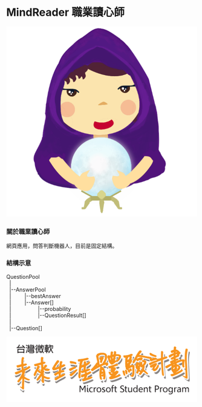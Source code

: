 # MindReader 職業讀心師
![Alt text](/img/startMagic.png)
### 關於職業讀心師
網頁應用，問答判斷機器人，目前是固定結構。<br>
### 結構示意
QuestionPool <br>
&nbsp;&nbsp;|<br>
&nbsp;&nbsp;|--AnswerPool<br>
&nbsp;&nbsp;|&nbsp;&nbsp;&nbsp;&nbsp;&nbsp;&nbsp;&nbsp;&nbsp;&nbsp;|--bestAnswer<br>
&nbsp;&nbsp;|&nbsp;&nbsp;&nbsp;&nbsp;&nbsp;&nbsp;&nbsp;&nbsp;&nbsp;|--Answer[]<br>
&nbsp;&nbsp;|&nbsp;&nbsp;&nbsp;&nbsp;&nbsp;&nbsp;&nbsp;&nbsp;&nbsp;&nbsp;&nbsp;&nbsp;&nbsp;&nbsp;&nbsp;&nbsp;&nbsp;&nbsp;|--probability<br>
&nbsp;&nbsp;|&nbsp;&nbsp;&nbsp;&nbsp;&nbsp;&nbsp;&nbsp;&nbsp;&nbsp;&nbsp;&nbsp;&nbsp;&nbsp;&nbsp;&nbsp;&nbsp;&nbsp;&nbsp;|--QuestionResult[]<br>
&nbsp;&nbsp;|<br>
&nbsp;&nbsp;|--Question[]<br>
  
![Alt text](/img/ms-logo.png)
